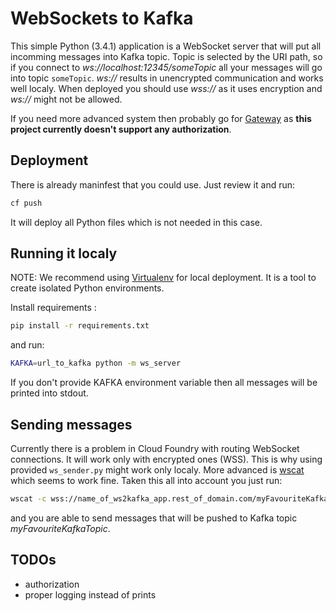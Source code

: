 # WebSockets to Kafka

This simple Python (3.4.1) application is a WebSocket server that will put all incomming messages into Kafka topic. Topic is selected by the URI path, so if you connect to *ws://localhost:12345/someTopic* all your messages will go into topic ```someTopic```. *ws://* results in unencrypted communication and works well localy. When deployed you should use *wss://* as it uses encryption and *ws://* might not be allowed.

If you need more advanced system then probably go for [Gateway](https://github.com/trustedanalytics/gateway) as **this project currently doesn't support any authorization**.

## Deployment

There is already maninfest that you could use. Just review it and run:

```sh
cf push
```
It will deploy all Python files which is not needed in this case.


## Running it localy

NOTE: We recommend using [Virtualenv](https://virtualenv.pypa.io/en/latest/) for local deployment. It is a tool to create isolated Python environments.

Install requirements :

```sh
pip install -r requirements.txt
```

and run:
```sh
KAFKA=url_to_kafka python -m ws_server
```

If you don't provide KAFKA environment variable then all messages will be printed into stdout.

## Sending messages

Currently there is a problem in Cloud Foundry with routing WebSocket connections. It will work only with encrypted ones (WSS). This is why using provided ```ws_sender.py``` might work only localy. More advanced is [wscat](https://www.npmjs.com/package/wscat) which seems to work fine. Taken this all into account you just run:

```sh
wscat -c wss://name_of_ws2kafka_app.rest_of_domain.com/myFavouriteKafkaTopic
```

and you are able to send messages that will be pushed to Kafka topic *myFavouriteKafkaTopic*.


## TODOs

* authorization
* proper logging instead of prints


